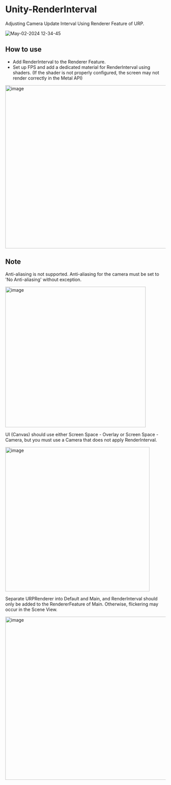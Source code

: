# Unity-RenderInterval
Adjusting Camera Update Interval Using Renderer Feature of URP.

![May-02-2024 12-34-45](https://github.com/sr4dev/Unity-RenderInterval/assets/9159336/7ca0d2c7-1e7c-4f0e-94c1-0dd3bc9822fd)

## How to use

- Add RenderInterval to the Renderer Feature.
- Set up FPS and add a dedicated material for RenderInterval using shaders.
  (If the shader is not properly configured, the screen may not render correctly in the Metal API)

<img width="512" alt="image" src="https://github.com/sr4dev/Unity-RenderInterval/assets/9159336/0aad4fa1-3852-471c-8869-deb2e82a7a01">


## Note
Anti-aliasing is not supported. Anti-aliasing for the camera must be set to 'No Anti-aliasing' without exception.

<img width="441" alt="image" src="https://github.com/sr4dev/Unity-RenderInterval/assets/9159336/4abdd1c7-f647-400c-ae8f-ff880abe8f2f">

UI (Canvas) should use either Screen Space - Overlay or Screen Space - Camera, but you must use a Camera that does not apply RenderInterval.

<img width="453" alt="image" src="https://github.com/sr4dev/Unity-RenderInterval/assets/9159336/ff4a462f-ac3a-4111-bf38-4adf4b72c18b">

Separate URPRenderer into Default and Main, and RenderInterval should only be added to the RendererFeature of Main. Otherwise, flickering may occur in the Scene View.

<img width="512" alt="image" src="https://github.com/sr4dev/Unity-RenderInterval/assets/9159336/8ab95c10-fb85-49cd-a0e9-9c8009e3d930">
